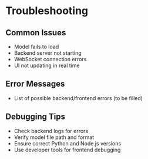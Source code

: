 # Troubleshooting

## Common Issues
- Model fails to load
- Backend server not starting
- WebSocket connection errors
- UI not updating in real time

## Error Messages
- List of possible backend/frontend errors (to be filled)

## Debugging Tips
- Check backend logs for errors
- Verify model file path and format
- Ensure correct Python and Node.js versions
- Use developer tools for frontend debugging 